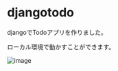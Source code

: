 # djangotodo
djangoでTodoアプリを作りました。

ローカル環境で動かすことができます。

![image](https://user-images.githubusercontent.com/97875031/232819008-ca90b367-660c-4f62-85f4-29c452e5c63f.png)

